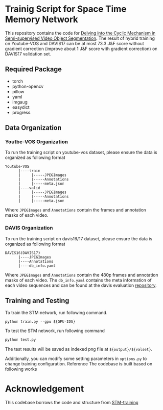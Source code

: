 # Trainig Script for Space Time Memory Network

This repository contains the code for [Delving into the Cyclic Mechanism in Semi-supervised Video Object Segmentation](https://arxiv.org/abs/2010.12176). The result of hybrid training on Youtube-VOS and DAVIS17 can be at most 73.3 J&F score  without gradient correction (improve about 1 J&F score with gradient correction) on DAVIS17 validation set.

## Required Package
- torch
- python-opencv
- pillow
- yaml
- imgaug
- easydict
- progress

## Data Organization

### Youtbe-VOS Organization
To run the training script on youtube-vos dataset, please ensure the data is organized as following format
```
Youtube-VOS
      |----train
      |     |-----JPEGImages
      |     |-----Annotations
      |     |-----meta.json
      |----valid
      |     |-----JPEGImages
      |     |-----Annotations
      |     |-----meta.json 
```
Where `JPEGImages` and `Annotations` contain the frames and annotation masks of each video.

### DAVIS Organization

To run the training script on davis16/17 dataset, please ensure the data is organized as following format
```
DAVIS16(DAVIS17)
      |----JPEGImages
      |----Annotations
      |----db_info.yaml
```
Where `JPEGImages` and `Annotations` contain the 480p frames and annotation masks of each video. The `db_info.yaml` contains the meta information of each video sequences and can be found at the davis evaluation [repository](https://github.com/fperazzi/davis-2017/blob/master/data/db_info.yaml).

## Training and Testing
To train the STM network, run following command.
```python
python train.py --gpu ${GPU-IDS}
```
To test the STM network, run following command
```python
python test.py
```
The test results will be saved as indexed png file at `${output}/${valset}`.

Additionally, you can modify some setting parameters in `options.py` to change training configuration.
Reference
The codebase is built based on following works

# Acknowledgement
This codebase borrows the code and structure from [STM-training](https://github.com/lyxok1/STM-Training)